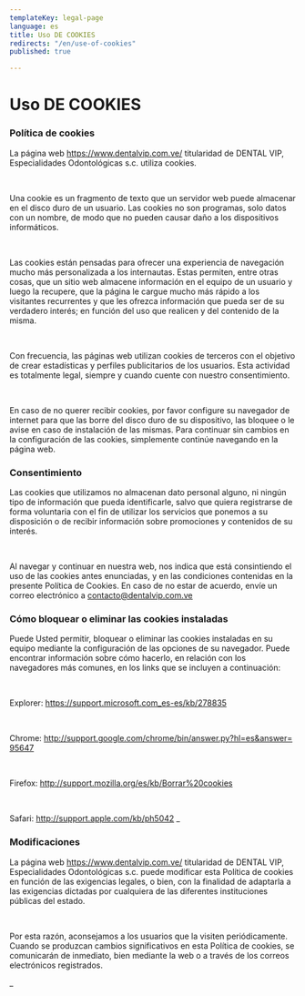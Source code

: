 ```yaml
---
templateKey: legal-page
language: es
title: Uso DE COOKIES
redirects: "/en/use-of-cookies"
published: true

---
```

<div class="dv-cookies-policy container-fluid dv-main-menu"> <h1 class="dv-page-titles text-left">Uso DE COOKIES</h1> <h3 class="dv-page-titles text-left">Política de cookies</h3> <div class="paragraph-group"> <p> La página web <a class="dv-link-green" href="/" >https://www.dentalvip.com.ve/</a > titularidad de DENTAL VIP, Especialidades Odontológicas s.c. utiliza cookies. </p> <br /> <p> Una cookie es un fragmento de texto que un servidor web puede almacenar en el disco duro de un usuario. Las cookies no son programas, solo datos con un nombre, de modo que no pueden causar daño a los dispositivos informáticos. </p> <br /> <p> Las cookies están pensadas para ofrecer una experiencia de navegación mucho más personalizada a los internautas. Estas permiten, entre otras cosas, que un sitio web almacene información en el equipo de un usuario y luego la recupere, que la página le cargue mucho más rápido a los visitantes recurrentes y que les ofrezca información que pueda ser de su verdadero interés; en función del uso que realicen y del contenido de la misma.  </p> <br /> <p> Con frecuencia, las páginas web utilizan cookies de terceros con el objetivo de crear estadísticas y perfiles publicitarios de los usuarios. Esta actividad es totalmente legal, siempre y cuando cuente con nuestro consentimiento. </p> <br /> <p> En caso de no querer recibir cookies, por favor configure su navegador de internet para que las borre del disco duro de su dispositivo, las bloquee o le avise en caso de instalación de las mismas. Para continuar sin cambios en la configuración de las cookies, simplemente continúe navegando en la página web. </p> </div> <h3 class="dv-page-titles text-left">Consentimiento</h3> <div class="paragraph-group"> <p> Las cookies que utilizamos no almacenan dato personal alguno, ni ningún tipo de información que pueda identificarle, salvo que quiera registrarse de forma voluntaria con el fin de utilizar los servicios que ponemos a su disposición o de recibir información sobre promociones y contenidos de su interés. </p> <br /> <p> Al navegar y continuar en nuestra web, nos indica que está consintiendo el uso de las cookies antes enunciadas, y en las condiciones contenidas en la presente Política de Cookies. En caso de no estar de acuerdo, envíe un correo electrónico a <a class="dv-link-green" href="mailto:contacto@dentalvip.com.ve" >contacto@dentalvip.com.ve</a > </p> </div> <h3 class="dv-page-titles text-left"> Cómo bloquear o eliminar las cookies instaladas </h3> <div class="paragraph-group"> <p> Puede Usted permitir, bloquear o eliminar las cookies instaladas en su equipo mediante la configuración de las opciones de su navegador. Puede encontrar información sobre cómo hacerlo, en relación con los navegadores más comunes, en los links que se incluyen a continuación: </p> <br /> <p> Explorer: <a target="_blank" rel="noopener noreferrer" class="dv-link-green" href="https://support.microsoft.com/es-es/kb/278835" style="word-break: break-all;" >https://support.microsoft.com_es-es/kb/278835</a
>
</p>
<br />
<p>
Chrome:
<a
target="_blank"
rel="noopener noreferrer"
class="dv-link-green"
href="http://support.google.com/chrome/bin/answer.py?hl=es&answer=95647"
style="word-break: break-all;"
>http://support.google.com/chrome/bin/answer.py?hl=es&answer=95647</a
>
</p>
<br />
<p>
Firefox:
<a
target="_blank"
rel="noopener noreferrer"
class="dv-link-green"
href="http://support.mozilla.org/es/kb/Borrar%20cookies"
style="word-break: break-all;"
>http://support.mozilla.org/es/kb/Borrar%20cookies</a
>
</p>
<br />
<p>
Safari:
<a
target="_blank"
rel="noopener noreferrer"
class="dv-link-green"
href="http://support.apple.com/kb/ph5042"
style="word-break: break-all;"
>http://support.apple.com/kb/ph5042</a
>
_</p_
</div>
<h3 class="dv-page-titles text-left">Modificaciones</h3>
<div class="paragraph-group">
<p>
La página web
<a class="dv-link-green" href="/">https://www.dentalvip.com.ve/</a>
titularidad de DENTAL VIP, Especialidades Odontológicas s.c. puede
modificar esta Política de cookies en función de las exigencias legales, o
bien, con la finalidad de adaptarla a las exigencias dictadas por
cualquiera de las diferentes instituciones públicas del estado.
</p>
<br />
<p>
Por esta razón, aconsejamos a los usuarios que la visiten periódicamente.
Cuando se produzcan cambios significativos en esta Política de cookies, se
comunicarán de inmediato, bien mediante la web o a través de los correos
electrónicos registrados.
</p>
</div>
_</div>